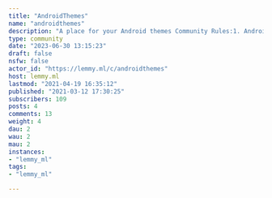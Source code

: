 ```yaml
---
title: "AndroidThemes" 
name: "androidthemes"
description: "A place for your Android themes Community Rules:1. Android themes only,2. No reposting we want original themes,3.  Please try give links to wallpapers, icon packs, etc or where you got them from,"
type: community
date: "2023-06-30 13:15:23"
draft: false
nsfw: false
actor_id: "https://lemmy.ml/c/androidthemes"
host: lemmy.ml
lastmod: "2021-04-19 16:35:12"
published: "2021-03-12 17:30:25"
subscribers: 109
posts: 4
comments: 13
weight: 4
dau: 2
wau: 2
mau: 2
instances:
- "lemmy_ml"
tags: 
- "lemmy_ml"

---
```

